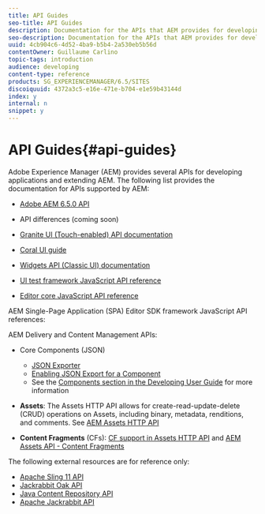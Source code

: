 ```yaml
---
title: API Guides
seo-title: API Guides
description: Documentation for the APIs that AEM provides for developing applications
seo-description: Documentation for the APIs that AEM provides for developing applications
uuid: 4cb904c6-4d52-4ba9-b5b4-2a530eb5b56d
contentOwner: Guillaume Carlino
topic-tags: introduction
audience: developing
content-type: reference
products: SG_EXPERIENCEMANAGER/6.5/SITES
discoiquuid: 4372a3c5-e16e-471e-b704-e1e59b43144d
index: y
internal: n
snippet: y
---
```


# API Guides{#api-guides}

Adobe Experience Manager (AEM) provides several APIs for developing applications and extending AEM. The following list provides the documentation for APIs supported by AEM:

* [Adobe AEM 6.5.0 API](/sites/developing/using/reference-materials/javadoc/index.md)  

* API differences (coming soon)  
* [Granite UI (Touch-enabled) API documentation](/sites/developing/using/reference-materials/granite-ui/api/index.md)  

* [Coral UI guide](/sites/developing/using/reference-materials/coral-ui/coralui3/index.md)  

* [Widgets API (Classic UI) documentation](/sites/developing/using/reference-materials/widgets-api/index.md)  

* [UI test framework JavaScript API reference](/sites/developing/using/reference-materials/test-api/index.md)  

* [Editor core JavaScript API reference](/sites/developing/using/reference-materials/jsdoc/ui-touch/editor-core/index.md)

AEM Single-Page Application (SPA) Editor SDK framework JavaScript API references:

AEM Delivery and Content Management APIs:

* Core Components (JSON)

    * [JSON Exporter](/help/sites/developing/using/json-exporter.md)
    * [Enabling JSON Export for a Component](/help/sites/developing/using/json-exporter-components.md)
    * See the [Components section in the Developing User Guide](https://helpx.adobe.com/experience-manager/6-4/sites/developing/user-guide.html?topic=/experience-manager/6-4/sites/developing/morehelp/components.ug.js) for more information

* **Assets**: The Assets HTTP API allows for create-read-update-delete (CRUD) operations on Assets, including binary, metadata, renditions, and comments. See [AEM Assets HTTP API](../../../assets/using/mac-api-assets.md)

* **Content Fragments** (CFs): [CF support in Assets HTTP API](../../../assets/using/assets-api-content-fragments.md) and [AEM Assets API - Content Fragments](https://helpx.adobe.com/experience-manager/6-5/sites/developing/using/reference-materials/assets-api-content-fragments/index.html)

The following external resources are for reference only:

* [Apache Sling 11 API](https://sling.apache.org/apidocs/sling11/)
* [Jackrabbit Oak API](http://jackrabbit.apache.org/oak/docs/oak_api/overview.html)
* [Java Content Repository API](https://docs.adobe.com/docs/en/spec/javax.jcr/javadocs/jcr-2.0/index.html)
* [Apache Jackrabbit API](http://jackrabbit.apache.org/api)

